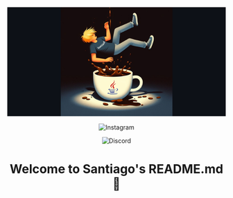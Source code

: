 ##

<div id="header" align="center">

![Santiago Devotech Github's banner](santidevotechgbBanner2.png)

![Instagram](https://img.shields.io/badge/Instagram-%23E4405F.svg?style=for-the-badge&logo=Instagram&logoColor=white)

![Discord](https://img.shields.io/badge/Discord-%235865F2.svg?style=for-the-badge&logo=discord&logoColor=white)

<h1 align="center"> 

Welcome to Santiago's README.md 👋

</h1>

<h3 align="center">

</h3>

</div>

